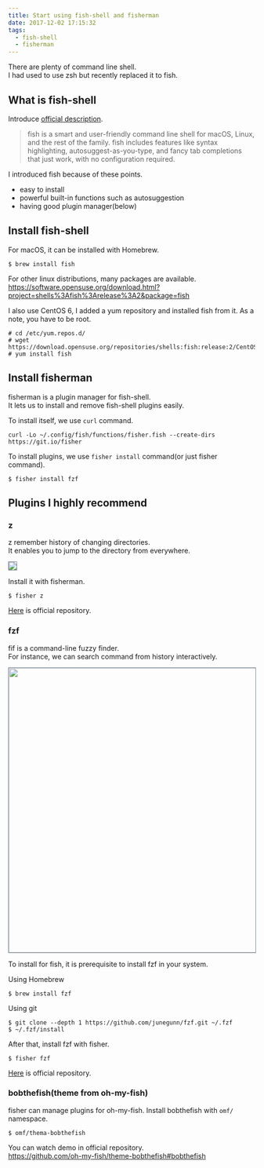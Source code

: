 ```yaml
---
title: Start using fish-shell and fisherman
date: 2017-12-02 17:15:32
tags:
  - fish-shell
  - fisherman
---
```


There are plenty of command line shell.  
I had used to use zsh but recently replaced it to fish.

## What is fish-shell

Introduce [official description](https://github.com/fish-shell/fish-shell).
> fish is a smart and user-friendly command line shell for macOS, Linux, and the rest of the family. fish includes features like syntax highlighting, autosuggest-as-you-type, and fancy tab completions that just work, with no configuration required.

I introduced fish because of these points.

- easy to install
- powerful built-in functions such as autosuggestion
- having good plugin manager(below)

## Install fish-shell

For macOS, it can be installed with Homebrew.
```console
$ brew install fish
```

For other linux distributions, many packages are available.
https://software.opensuse.org/download.html?project=shells%3Afish%3Arelease%3A2&package=fish

I also use CentOS 6, I added a yum repository and installed fish from it.
As a note, you have to be root.
```console
# cd /etc/yum.repos.d/
# wget https://download.opensuse.org/repositories/shells:fish:release:2/CentOS_6/shells:fish:release:2.repo
# yum install fish
```

## Install fisherman

fisherman is a plugin manager for fish-shell.  
It lets us to install and remove fish-shell plugins easily.

To install itself, we use `curl` command.
```
curl -Lo ~/.config/fish/functions/fisher.fish --create-dirs https://git.io/fisher
```

To install plugins, we use `fisher install` command(or just fisher command).
```
$ fisher install fzf
```

## Plugins I highly recommend

### z

z remember history of changing directories.  
It enables you to jump to the directory from everywhere.

<img src="{% asset_path fish-shell_z_demo.gif %}" style="border: 1px solid LightSlateGray" />

Install it with fisherman.
```
$ fisher z
```

[Here](https://github.com/fisherman/z) is official repository.

### fzf

fif is a command-line fuzzy finder.  
For instance, we can search command from history interactively.

<img src="{% asset_path fish-shell_fzf_demo.gif %}" style="border: 1px solid LightSlateGray" width="580px" />

To install for fish, it is prerequisite to install fzf in your system.

Using Homebrew
```
$ brew install fzf
```

Using git
```
$ git clone --depth 1 https://github.com/junegunn/fzf.git ~/.fzf
$ ~/.fzf/install
```

After that, install fzf with fisher.
```
$ fisher fzf
```

[Here](https://github.com/fisherman/fzf) is official repository.

### bobthefish(theme from oh-my-fish)

fisher can manage plugins for oh-my-fish.
Install bobthefish with `omf/` namespace.
```
$ omf/thema-bobthefish
```

You can watch demo in official repository.  
https://github.com/oh-my-fish/theme-bobthefish#bobthefish
